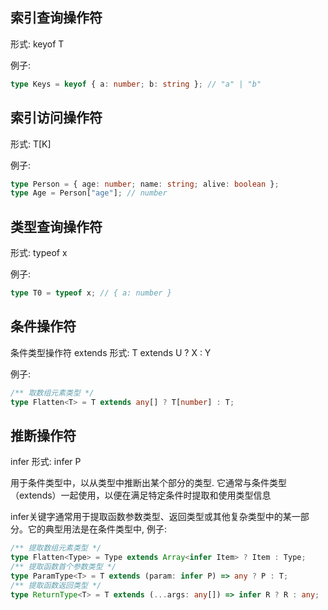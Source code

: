 ## 索引查询操作符

形式: keyof T

例子:

```ts
type Keys = keyof { a: number; b: string }; // "a" | "b"
```

## 索引访问操作符

形式: T[K]

例子:

```ts
type Person = { age: number; name: string; alive: boolean };
type Age = Person["age"]; // number
```

## 类型查询操作符

形式: typeof x

例子:

```ts
type T0 = typeof x; // { a: number }
```

## 条件操作符

条件类型操作符 extends 形式: T extends U ? X : Y

例子:

```ts
/** 取数组元素类型 */
type Flatten<T> = T extends any[] ? T[number] : T;
```

## 推断操作符

infer 形式: infer P

用于条件类型中，以从类型中推断出某个部分的类型. 它通常与条件类型（extends）一起使用，以便在满足特定条件时提取和使用类型信息

infer关键字通常用于提取函数参数类型、返回类型或其他复杂类型中的某一部分。它的典型用法是在条件类型中, 例子:
```ts
/** 提取数组元素类型 */
type Flatten<Type> = Type extends Array<infer Item> ? Item : Type;
/** 提取函数首个参数类型 */
type ParamType<T> = T extends (param: infer P) => any ? P : T;
/** 提取函数返回类型 */
type ReturnType<T> = T extends (...args: any[]) => infer R ? R : any;
```
